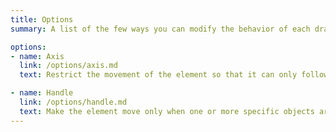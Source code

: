 ```yaml
---
title: Options
summary: A list of the few ways you can modify the behavior of each draggable element.

options:
- name: Axis
  link: /options/axis.md
  text: Restrict the movement of the element so that it can only follow the direction of either vertical or horizontal axis.

- name: Handle
  link: /options/handle.md
  text: Make the element move only when one or more specific objects are dragged, whether they are inside or outside.
---
```


